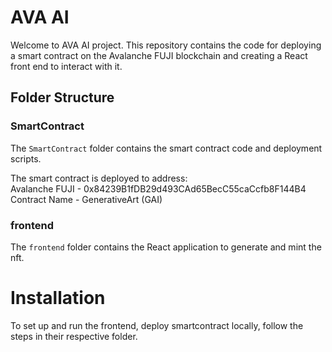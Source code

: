 # AVA AI

Welcome to AVA AI project. This repository contains the code for deploying a smart contract on the Avalanche FUJI blockchain and creating a React front end to interact with it.

## Folder Structure

### SmartContract

The `SmartContract` folder contains the smart contract code and deployment scripts.

The smart contract is deployed to address: <br /> 
Avalanche FUJI - 0x84239B1fDB29d493CAd65BecC55caCcfb8F144B4 <br /> 
Contract Name -  GenerativeArt (GAI) <br /> 

### frontend

The `frontend` folder contains the React application to generate and mint the nft.


# Installation
To set up and run the frontend, deploy smartcontract locally, follow the steps in their respective folder.